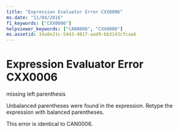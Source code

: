 ```yaml
---
title: "Expression Evaluator Error CXX0006"
ms.date: "11/04/2016"
f1_keywords: ["CXX0006"]
helpviewer_keywords: ["CAN0006", "CXX0006"]
ms.assetid: 34a8e21c-5443-4817-aad9-bb3143cfcaa6
---
```

# Expression Evaluator Error CXX0006

missing left parenthesis

Unbalanced parentheses were found in the expression. Retype the expression with balanced parentheses.

This error is identical to CAN0006.